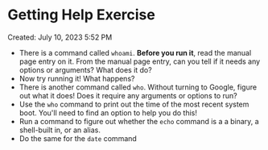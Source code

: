 # Getting Help Exercise

Created: July 10, 2023 5:52 PM

- There is a command called `whoami`.  **Before you run it**, read the manual page entry on it.  From the manual page entry, can you tell if it needs any options or arguments? What does it do?
- Now try running it! What happens?
- There is another command called `who`.  Without turning to Google, figure out what it does! Does it require any arguments or options to run?
- Use the `who` command to print out the time of the most recent system boot.  You'll need to find an option to help you do this!
- Run a command to figure out whether the `echo` command is a a binary, a shell-built in, or an alias.
- Do the same for  the `date` command
